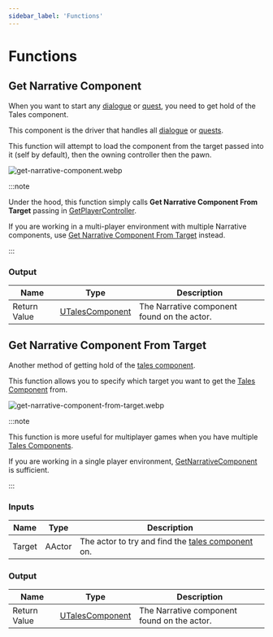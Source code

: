 ```yaml
---
sidebar_label: 'Functions'
---
```


# Functions

## Get Narrative Component

When you want to start any [dialogue](../dialogue) or [quest](../quests), you need to get hold of the Tales component.

This component is the driver that handles all [dialogue](../dialogue) or [quests](../quests).

This function will attempt to load the component from the target passed into it (self by default), then the owning controller then the pawn.

![get-narrative-component.webp](/img/narrative-component/get-narrative-component.webp)

:::note

Under the hood, this function simply calls **Get Narrative Component From Target** passing in [GetPlayerController](https://dev.epicgames.com/documentation/en-us/unreal-engine/API/Runtime/Engine/Kismet/UGameplayStatics/GetPlayerController).

If you are working in a multi-player environment with multiple Narrative components, use [Get Narrative Component From Target](#get-narrative-component-from-target) instead.

:::

### Output

| Name         | Type                          | Description                                 |
|--------------|-------------------------------|---------------------------------------------|
| Return Value | [UTalesComponent](./index.md) | The Narrative component found on the actor. |

## Get Narrative Component From Target

Another method of getting hold of the [tales component](./index.md).

This function allows you to specify which target you want to get the [Tales Component](./index.md) from.

![get-narrative-component-from-target.webp](/img/narrative-component/get-narrative-component-from-target.webp)

:::note

This function is more useful for multiplayer games when you have multiple [Tales Components](./index.md). 

If you are working in a single player environment, [GetNarrativeComponent](#get-narrative-component) is sufficient.

:::

### Inputs

| Name   | Type   | Description                                                     |
|--------|--------|-----------------------------------------------------------------|
| Target | AActor | The actor to try and find the [tales component](./index.md) on. |

### Output

| Name         | Type                          | Description                                 |
|--------------|-------------------------------|---------------------------------------------|
| Return Value | [UTalesComponent](./index.md) | The Narrative component found on the actor. |
